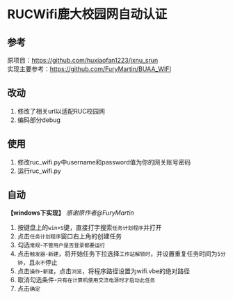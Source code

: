 # RUCWifi鹿大校园网自动认证

## 参考
原项目：https://github.com/huxiaofan1223/jxnu_srun  
实现主要参考：https://github.com/FuryMartin/BUAA_WIFI

## 改动
1. 修改了相关url以适配RUC校园网
2. 编码部分debug

## 使用
1. 修改ruc_wifi.py中username和password值为你的网关账号密码
2. 运行ruc_wifi.py

## 自动
**【windows下实现】** *感谢原作者@FuryMartin*
1. 按键盘上的`win+S`键，直接打字搜索`任务计划程序`并打开
2. 点击`任务计划程序`窗口右上角的创建任务
3. 勾选`常规`-`不管用户是否登录都要运行`
4. 点击`触发器`-`新建`，将开始任务下拉选择`工作站解锁时`，并设置重复任务时间为`5分钟`，且`永不`停止
5. 点击`操作`-`新建`，点击`浏览`，将程序路径设置为wifi.vbe的绝对路径
6. 取消勾选条件-`只有在计算机使用交流电源时才启动此任务`
7. 点击`确定`
